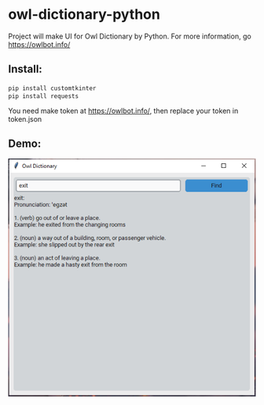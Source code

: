 # owl-dictionary-python
Project will make UI for Owl Dictionary by Python. For more information, go https://owlbot.info/

## Install:
```
pip install customtkinter
pip install requests
```
You need make token at https://owlbot.info/, then replace your token in token.json
## Demo:
![ScreenShot](demo/demo.png)
